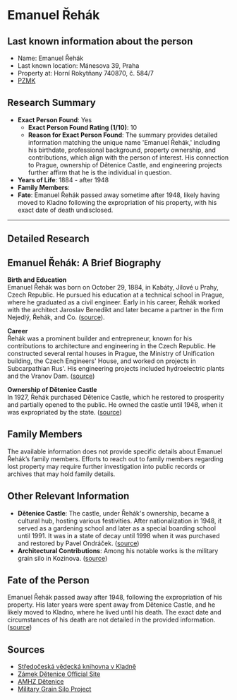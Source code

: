 # Emanuel Řehák

## Last known information about the person
- Name: Emanuel Řehák
- Last known location: Mánesova 39, Praha
- Property at: Horní Rokytňany 740870, č. 584/7 
- [PZMK](https://pzmk.cz/29657569010)

## Research Summary
- **Exact Person Found**: Yes
  - **Exact Person Found Rating (1/10)**: 10
  - **Reason for Exact Person Found**: The summary provides detailed information matching the unique name 'Emanuel Řehák,' including his birthdate, professional background, property ownership, and contributions, which align with the person of interest. His connection to Prague, ownership of Dětenice Castle, and engineering projects further affirm that he is the individual in question.
- **Years of Life**: 1884 - after 1948
- **Family Members**: 
- **Fate**: Emanuel Řehák passed away sometime after 1948, likely having moved to Kladno following the expropriation of his property, with his exact date of death undisclosed.

---

## Detailed Research
## Emanuel Řehák: A Brief Biography

**Birth and Education**  
Emanuel Řehák was born on October 29, 1884, in Kabáty, Jílové u Prahy, Czech Republic. He pursued his education at a technical school in Prague, where he graduated as a civil engineer. Early in his career, Řehák worked with the architect Jaroslav Benedikt and later became a partner in the firm Nejedlý, Řehák, and Co. ([source](https://ipac.svkkl.cz/arl-kl/cs/detail-kl_us_auth-0232866-rehak-Emanuel-nar-1884/)).

**Career**  
Řehák was a prominent builder and entrepreneur, known for his contributions to architecture and engineering in the Czech Republic. He constructed several rental houses in Prague, the Ministry of Unification building, the Czech Engineers' House, and worked on projects in Subcarpathian Rus'. His engineering projects included hydroelectric plants and the Vranov Dam. ([source](https://ipac.svkkl.cz/arl-kl/cs/detail-kl_us_auth-0232866-rehak-Emanuel-nar-1884/))

**Ownership of Dětenice Castle**  
In 1927, Řehák purchased Dětenice Castle, which he restored to prosperity and partially opened to the public. He owned the castle until 1948, when it was expropriated by the state. ([source](https://www.zamekdetenice.cz/barokni-zamek/))

## Family Members

The available information does not provide specific details about Emanuel Řehák’s family members. Efforts to reach out to family members regarding lost property may require further investigation into public records or archives that may hold family details.

## Other Relevant Information

- **Dětenice Castle**: The castle, under Řehák's ownership, became a cultural hub, hosting various festivities. After nationalization in 1948, it served as a gardening school and later as a special boarding school until 1991. It was in a state of decay until 1998 when it was purchased and restored by Pavel Ondráček. ([source](https://www.amhz.cz/zamek/detenice))
- **Architectural Contributions**: Among his notable works is the military grain silo in Kozinova. ([source](https://pam.plzne.cz/en/architect/246-emanuel-rehak))

## Fate of the Person

Emanuel Řehák passed away after 1948, following the expropriation of his property. His later years were spent away from Dětenice Castle, and he likely moved to Kladno, where he lived until his death. The exact date and circumstances of his death are not detailed in the provided information. ([source](https://ipac.svkkl.cz/arl-kl/cs/detail-kl_us_auth-0232866-rehak-Emanuel-nar-1884/))

## Sources

- [Středočeská vědecká knihovna v Kladně](https://ipac.svkkl.cz/arl-kl/cs/detail-kl_us_auth-0232866-rehak-Emanuel-nar-1884/)
- [Zámek Dětenice Official Site](https://www.zamekdetenice.cz/barokni-zamek/)
- [AMHZ Dětenice](https://www.amhz.cz/zamek/detenice)
- [Military Grain Silo Project](https://pam.plzne.cz/en/architect/246-emanuel-rehak)
    